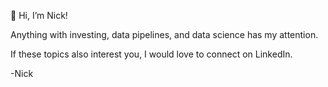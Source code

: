 👋 Hi, I’m Nick!

Anything with investing, data pipelines, and data science has my attention. 

If these topics also interest you, I would love to connect on LinkedIn.

-Nick

